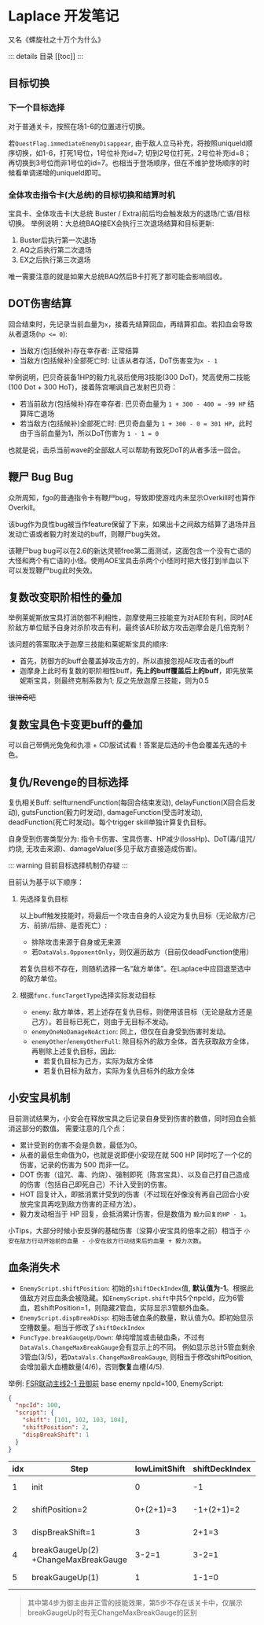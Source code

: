 # Laplace 开发笔记

又名《螺旋社之十万个为什么》

::: details 目录
[[toc]]
:::

## 目标切换

### 下一个目标选择

对于普通关卡，按照在场1-6的位置进行切换。

若`QuestFlag.immediateEnemyDisappear`, 由于敌人立马补充，将按照uniqueId顺序切换，如1-6，打死1号位，1号位补充id=7;
切到2号位打死，2号位补充id=8；再切换到3号位而非1号位的id=7。也相当于登场顺序，但在不维护登场顺序的时候看单调递增的uniqueId即可。

### 全体攻击指令卡(大总统)的目标切换和结算时机

宝具卡、全体攻击卡(大总统 Buster / Extra)前后均会触发敌方的退场/亡语/目标切换。
举例说明：大总统BAQ接EX会执行三次退场结算和目标更新:

1. Buster后执行第一次退场
2. AQ之后执行第二次退场
3. EX之后执行第三次退场

唯一需要注意的就是如果大总统BAQ然后B卡打死了那可能会影响回收。

## DOT伤害结算

回合结束时，先记录当前血量为`x`，接着先结算回血，再结算扣血。若扣血会导致从者退场(`hp <= 0`):

- 当敌方(包括候补)存在幸存者: 正常结算
- 当敌方(包括候补)全部死亡时: 让该从者存活，DoT伤害变为`x - 1`

举例说明，巴贝奇装备1HP的毅力礼装后使用3技能(300 DoT)，梵高使用二技能(100 Dot + 300 HoT)，接着陈宫嘲讽自己发射巴贝奇：

- 若当前敌方(包括候补)存在幸存者: 巴贝奇血量为 `1 + 300 - 400 = -99 HP` 结算阵亡退场
- 若当敌方(包括候补)全部死亡时: 巴贝奇血量为 `1 + 300 - 0 = 301 HP`，此时由于当前血量为1，所以DoT伤害为 `1 - 1 = 0`

也就是说，击杀当前wave的全部敌人可以帮助有致死DoT的从者多活一回合。

## 鞭尸 Bug Bug

众所周知，fgo的普通指令卡有鞭尸bug，导致即使游戏内未显示Overkill时也算作Overkill。

该bug作为良性bug被当作feature保留了下来，如果出卡之间敌方结算了退场并且发动亡语或者毅力时发动的buff，则鞭尸bug失效。

该鞭尸bug bug可以在2.6的新达灵顿free第二面测试，这面包含一个没有亡语的大怪和两个有亡语的小怪。使用AOE宝具击杀两个小怪同时把大怪打到半血以下可以发现鞭尸bug此时失效。

## 复数改变职阶相性的叠加

举例莱妮斯放宝具打消防御不利相性，迦摩使用三技能变为对AE阶有利，同时AE阶敌方单位赋予自身对杀阶攻击有利，最终该AE阶敌方攻击迦摩会是几倍克制？

该问题的答案取决于迦摩三技能和莱妮斯宝具的顺序:

- 首先，防御方的buff会覆盖掉攻击方的，所以直接忽视AE攻击者的buff
- 迦摩身上此时有复数的职阶相性buff，**先上的buff覆盖后上的buff**，即先放莱妮斯宝具，则最终克制系数为1; 反之先放迦摩三技能，则为0.5

~~很神奇吧~~

## 复数宝具色卡变更buff的叠加

可以自己带俩光兔兔和仇凛 + CD服试试看！答案是后选的卡色会覆盖先选的卡色。

## 复仇/Revenge的目标选择

复仇相关Buff: selfturnendFunction(每回合结束发动), delayFunction(X回合后发动), gutsFunction(毅力时发动),
damageFunction(受击时发动), deadFunction(死亡时发动)。每个trigger skill单独计算复仇目标。

自身受到伤害类型分为: 指令卡伤害、宝具伤害、HP减少(lossHp)、DoT(毒/诅咒/灼烧, 无攻击来源)、damageValue(多见于敌方直接造成伤害)。

::: warning
目前目标选择机制仍存疑
:::

目前认为基于以下顺序：

1. 先选择复仇目标

   以上buff触发技能时，将最后一个攻击自身的人设定为复仇目标（无论敌方/己方、前排/后排、是否死亡）:

   - 排除攻击来源于自身或无来源
   - 若`DataVals.OpponentOnly`，则仅遍历敌方（目前仅deadFunction使用）

   若复仇目标不存在，则随机选择一名“敌方单体”。在Laplace中应回退至选中的敌方单位。

2. 根据`func.funcTargetType`选择实际发动目标

   - `enemy`: 敌方单体，若上述存在复仇目标，则使用该目标（无论是敌方还是己方）。若目标已死亡，则由于无目标不发动。
   - `enemyOneNoDamageNoAction`: 同上，但仅在自身受到伤害时发动。
   - `enemyOther`/`enemyOtherFull`: 除目标外的敌方全体，首先获取敌方全体，再剔除上述复仇目标，因此:
     - 若复仇目标为己方，实际为敌方全体
     - 若复仇目标为敌方，实际为复仇目标外的敌方全体

## 小安宝具机制

目前测试结果为，小安会在释放宝具之后记录自身受到伤害的数值，同时回血会抵消这部分的数值。
需要注意的几个点：
- 累计受到的伤害不会是负数，最低为0。
- 从者的最低生命值为0，也就是说即便小安现在就 500 HP 同时吃了一个亿的伤害，记录的伤害为 500 而非一亿。
- DOT 伤害（诅咒、毒、灼烧）、强制即死（陈宫宝具）、以及自己打自己造成的伤害（包括自己即死自己）不计入受到的伤害。
- HOT 回复计入，即抵消累计受到的伤害（不过现在好像没有再自己回合小安放完宝具再吃到敌方伤害的正经方法）。
- 毅力发动相当于 HP 回复，会抵消累计伤害，但是数值为 `毅力回复的HP - 1`。

小Tips，大部分时候小安反弹的基础伤害（没算小安宝具的倍率之前）相当于 `小安在敌方行动开始前的血量 - 小安在敌方行动结束后的血量 + 毅力次数`。 

## 血条消失术

- `EnemyScript.shiftPosition`: 初始的`shiftDeckIndex`值, **默认值为-1**。根据此值敌方对应血条会被隐藏。如`EnemyScript.shift`中共5个npcId，应为6管血，若shiftPosition=1，则隐藏2管血，实际显示3管额外血条。
- `EnemyScript.dispBreakDisp`: 初始击破血条的数量，默认值为0。即初始显示空槽数量。相当于修改了`shiftDeckIndex`
- `FuncType.breakGaugeUp/Down`: 单纯增加或击破血条，不过有`DataVals.ChangeMaxBreakGauge`会有显示上的不同。
例如显示总计5管血剩余3管血(3/5)，若`DataVals.ChangeMaxBreakGauge`, 则相当于修改shiftPosition, 会增加最大血槽数量(4/6)，否则**恢复**血槽(4/5).

举例: [FSR联动主线2-1 丑御前](https://apps.atlasacademy.io/db/JP/quest/94091502/1)
base enemy npcId=100, EnemyScript:

```json
{
  "npcId": 100,
  "script": {
    "shift": [101, 102, 103, 104],
    "shiftPosition": 2,
    "dispBreakShift": 1
  }
}
```

| idx | **Step**                                | **lowLimitShift** | **shiftDeckIndex** | **curNpcId** | **Bars**    |
| --- | --------------------------------------- | ----------------- | ------------------ | ------------ | ----------- |
| 1   | init                                    | 0                 | -1                 | 100          | ◆◆◆◆<br>5/5 |
| 2   | shiftPosition=2                         | 0+(2+1)=3         | -1+(2+1)=2         | 103          | ◆<br>2/2    |
| 3   | dispBreakShift=1                        | 3                 | 2+1=3              | 104          | ◇<br>1/2    |
| 4   | breakGaugeUp(2)<br>+ChangeMaxBreakGauge | 3-2=1             | 3-2=1              | 102          | ◆◆◇<br>3/4  |
| 5   | breakGaugeUp(1)                         | 1                 | 1-1=0              | 101          | ◆◆◆<br>4/4  |

> 其中第4步为御主由井正雪的技能效果，第5步不存在该关卡中，仅展示breakGaugeUp时有无ChangeMaxBreakGauge的区别

